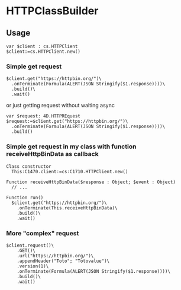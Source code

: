# HTTPClassBuilder

## Usage

```4d
var $client : cs.HTTPClient
$client:=cs.HTTPClient.new()
```

### Simple get request

```4d
$client.get("https://httpbin.org/")\
  .onTerminate(Formula(ALERT(JSON Stringify($1.response))))\
  .build()\
  .wait()
````

or just getting request without waiting async

```4d
var $request: 4D.HTTPREquest
$request:=$client.get("https://httpbin.org/")\
  .onTerminate(Formula(ALERT(JSON Stringify($1.response))))\
  .build()
````

### Simple get request in my class with function receiveHttpBinData as callback

```4d
Class constructor
  This:C1470.client:=cs:C1710.HTTPClient.new()
```
```4d
Function receiveHttpBinData($response : Object; $event : Object)
  // ...
```
```4d
Function run()
  $client.get("https://httpbin.org/")\
    .onTerminate(This.receiveHttpBinData)\
    .build()\
    .wait()
```

### More "complex" request

```4d
$client.request()\
	.GET()\
	.url("https://httpbin.org/")\
	.appendHeader("Toto"; "Totovalue")\
	.version(1)\
	.onTerminate(Formula(ALERT(JSON Stringify($1.response))))\
	.build()\
	.wait()
```
